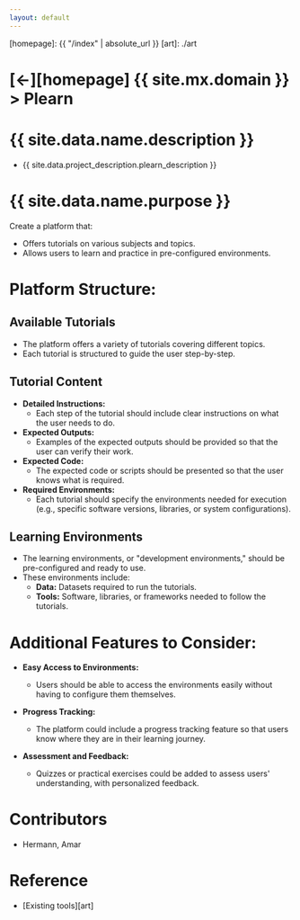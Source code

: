 ```yaml
---
layout: default
---
```



[//]: #(Reference)
[homepage]:   {{ "/index" | absolute_url }}
[art]:        ./art

# [&larr;][homepage] {{ site.mx.domain }} > Plearn
# {{ site.data.name.description }}
- {{ site.data.project_description.plearn_description }}

# {{ site.data.name.purpose }}
Create a platform that:
- Offers tutorials on various subjects and topics.
- Allows users to learn and practice in pre-configured environments.

# Platform Structure:

## Available Tutorials
- The platform offers a variety of tutorials covering different topics.
- Each tutorial is structured to guide the user step-by-step.

## Tutorial Content
- **Detailed Instructions:** 
  - Each step of the tutorial should include clear instructions on what the user needs to do.
- **Expected Outputs:** 
  - Examples of the expected outputs should be provided so that the user can verify their work.
- **Expected Code:** 
  - The expected code or scripts should be presented so that the user knows what is required.
- **Required Environments:**
  - Each tutorial should specify the environments needed for execution (e.g., specific software versions, libraries, or system configurations).

## Learning Environments
- The learning environments, or "development environments," should be pre-configured and ready to use.
- These environments include:
  - **Data:** Datasets required to run the tutorials.
  - **Tools:** Software, libraries, or frameworks needed to follow the tutorials.

# Additional Features to Consider:

- **Easy Access to Environments:**
  - Users should be able to access the environments easily without having to configure them themselves.

- **Progress Tracking:**
  - The platform could include a progress tracking feature so that users know where they are in their learning journey.

- **Assessment and Feedback:**
  - Quizzes or practical exercises could be added to assess users' understanding, with personalized feedback.

# Contributors
- Hermann, Amar

# Reference
- [Existing tools][art]